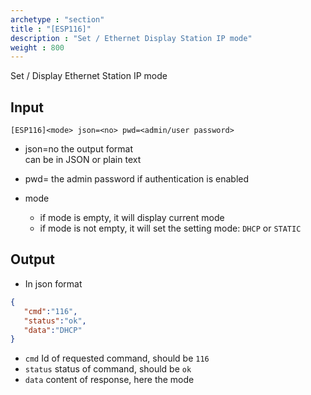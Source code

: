 ```yaml
---
archetype : "section"
title : "[ESP116]"
description : "Set / Ethernet Display Station IP mode"
weight : 800
---
```

Set / Display Ethernet Station IP mode

## Input
`[ESP116]<mode> json=<no> pwd=<admin/user password>`

* json=no
the output format   
can be in JSON or plain text

* pwd=<admin password>
the admin password if authentication is enabled

* mode
  * if mode is empty, it will display current mode
  * if mode is not empty, it will set the setting mode: `DHCP` or `STATIC`

## Output

- In json format

```json
{
   "cmd":"116",
   "status":"ok",
   "data":"DHCP"
}
```

* `cmd` Id of requested command, should be `116`
* `status` status of command, should be `ok`
* `data` content of response, here the mode

